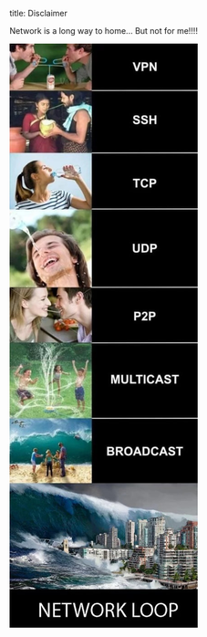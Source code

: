 title: Disclaimer

Network is a long way to home...
But not for me!!!!

![protocols-mem](protocols-tech/img/protocols-mem.jpg)

